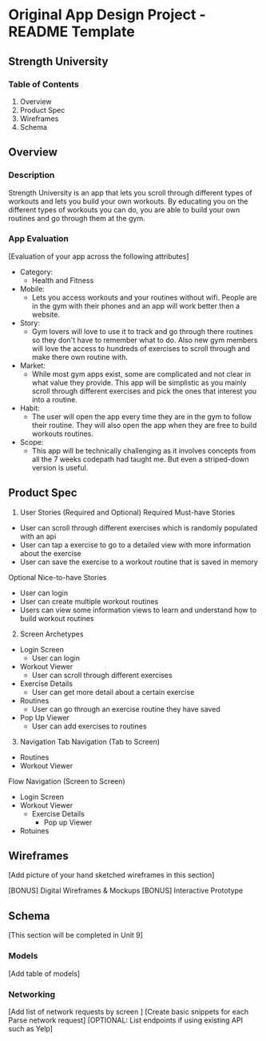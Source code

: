 # Original App Design Project - README Template
## Strength University
### Table of Contents
1. Overview
2. Product Spec
3. Wireframes
4. Schema

## Overview
### Description
Strength University is an app that lets you scroll through different types of workouts and lets you build your own workouts. By educating you on the different types of workouts you can do, you are able to build your own routines and go through them at the gym. 

### App Evaluation
[Evaluation of your app across the following attributes]

- Category:
    - Health and Fitness
- Mobile:
    - Lets you access workouts and your routines without wifi. People are in the gym with their phones and an app will work better then a website. 
- Story:
    - Gym lovers will love to use it to track and go through there routines so they don't have to remember what to do. Also new gym members will love the access to hundreds of exercises to scroll through and make there own routine with. 
- Market:
    - While most gym apps exist, some are complicated and not clear in what value they provide. This app will be simplistic as you mainly scroll through different exercises and pick the ones that interest you into a routine. 
- Habit:
    - The user will open the app every time they are in the gym to follow their routine. They will also open the app when they are free to build workouts routines. 
- Scope:
    - This app will be technically challenging as it involves concepts from all the 7 weeks codepath had taught me. But even a striped-down version is useful. 

## Product Spec
1. User Stories (Required and Optional)
Required Must-have Stories
- User can scroll through different exercises which is randomly populated with an api 
- User can tap a exercise to go to a detailed view with more information about the exercise
- User can save the exercise to a workout routine that is saved in memory



Optional Nice-to-have Stories
- User can login
- User can create multiple workout routines
- Users can view some information views to learn and understand how to build workout routines


2. Screen Archetypes
- Login Screen
    - User can login 
- Workout Viewer
    - User can scroll through different exercises 
- Exercise Details
    - User can get more detail about a certain exercise
- Routines 
    - User can go through an exercise routine they have saved 
- Pop Up Viewer
    - User can add exercises to routines

3. Navigation
Tab Navigation (Tab to Screen)
- Routines
- Workout Viewer

Flow Navigation (Screen to Screen)
- Login Screen
- Workout Viewer
    - Exercise Details 
        - Pop up Viewer
- Rotuines 


## Wireframes
[Add picture of your hand sketched wireframes in this section] 

[BONUS] Digital Wireframes & Mockups
[BONUS] Interactive Prototype

## Schema
[This section will be completed in Unit 9]

### Models
[Add table of models]

### Networking
[Add list of network requests by screen ]
[Create basic snippets for each Parse network request]
[OPTIONAL: List endpoints if using existing API such as Yelp]

